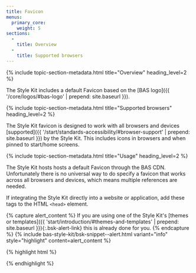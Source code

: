 ```yaml
---
title: Favicon
menus:
  primary_core:
    weight: 5
sections:
  -
    title: Overview
  -
    title: Supported browsers
---
```


{% include topic-section-metadata.html
  title="Overview"
  heading_level=2
%}

The Style Kit includes a default Favicon based on the [BAS logo]({{ '/core/logos/#bas-logo' | prepend: site.baseurl }}).

{% include topic-section-metadata.html
  title="Supported browsers"
  heading_level=2
%}

The Style Kit favicon is designed to work with all browsers and devices
[supported]({{ '/start/standards-accessibility/#browser-support' | prepend: site.baseurl }}) by the Style Kit. This
includes icons in browsers and when pinned to start/home screens.

{% include topic-section-metadata.html
  title="Usage"
  heading_level=2
%}

The Style Kit hosts hosts a default Favicon through the BAS CDN. Unfortunately there is no universal way to do specify
a favicon that works across all browsers and devices, which means multiple references are needed.

If integrating the Style Kit directly into a website or application, add these tags to the HTML `<head>` element.

{% capture alert_content %}
If you are using one of the Style Kit's [themes or templates]({{ 'start/introduction/#themes-and-templates' | prepend: site.baseurl }}){:.bsk-alert-link} this is already done for you.
{% endcapture %}
{% include bas-style-kit/bsk-snippet--alert.html
  variant="info"
  style="highlight"
  content=alert_content
%}

{% highlight html %}
<!-- Add these tags to the HTML 'head' element -->
<link rel="apple-touch-icon" sizes="180x180" href="{{ site.data.variables.cdn_base }}/{% include bsk-version.html %}/img/favicon/apple-touch-icon.png" />
<link rel="icon" type="image/png" sizes="32x32" href="{{ site.data.variables.cdn_base }}/{% include bsk-version.html %}/img/favicon/favicon-32x32.png" />
<link rel="icon" type="image/png" sizes="16x16" href="{{ site.data.variables.cdn_base }}/{% include bsk-version.html %}/img/favicon/favicon-16x16.png" />
<link rel='manifest' href="{{ site.data.variables.cdn_base }}/{% include bsk-version.html %}/img/favicon/site.webmanifest" />
<link rel="mask-icon" href="{{ site.data.variables.cdn_base }}/{% include bsk-version.html %}/img/favicon/safari-pinned-tab.svg" color="#222222" />
<link rel="shortcut icon" href="{{ site.data.variables.cdn_base }}/{% include bsk-version.html %}/img/favicon/favicon.ico" />
<meta name="msapplication-TileColor" content="#222222">
<meta name="msapplication-config" content="{{ site.data.variables.cdn_base }}/{% include bsk-version.html %}/img/favicon/browserconfig.xml">
<meta name="theme-color" content="#222222">
{% endhighlight %}
